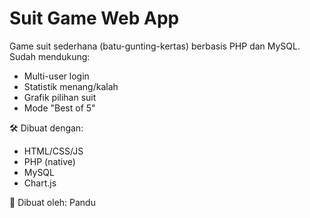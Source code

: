 # Suit Game Web App
Game suit sederhana (batu-gunting-kertas) berbasis PHP dan MySQL.  
Sudah mendukung:
- Multi-user login
- Statistik menang/kalah
- Grafik pilihan suit
- Mode "Best of 5"

🛠 Dibuat dengan:  
- HTML/CSS/JS  
- PHP (native)  
- MySQL  
- Chart.js

👤 Dibuat oleh: Pandu 

